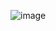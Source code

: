 ![image](https://user-images.githubusercontent.com/37699267/211349625-12921d0c-d2ae-4782-b3b6-13cb3326b955.png)

